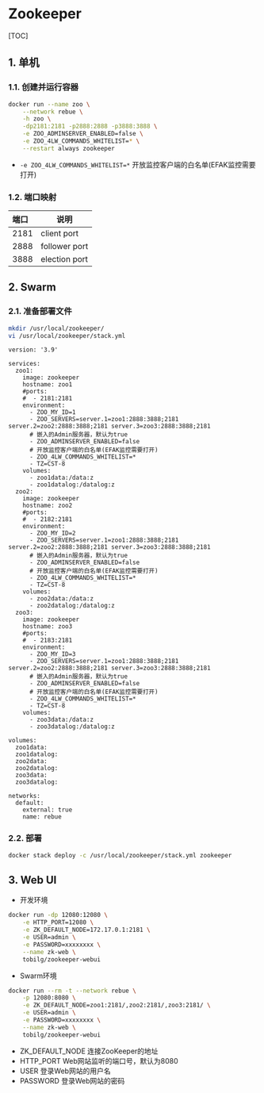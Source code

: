 # Zookeeper

[TOC]

## 1. 单机

### 1.1. 创建并运行容器

```sh
docker run --name zoo \
    --network rebue \
    -h zoo \
    -dp2181:2181 -p2888:2888 -p3888:3888 \
    -e ZOO_ADMINSERVER_ENABLED=false \
    -e ZOO_4LW_COMMANDS_WHITELIST=* \
    --restart always zookeeper
```

- `-e ZOO_4LW_COMMANDS_WHITELIST=*`
  开放监控客户端的白名单(EFAK监控需要打开)

### 1.2. 端口映射

| 端口 | 说明             |
| :--- | ---------------- |
| 2181 | client port      |
| 2888 | follower port    |
| 3888 | election port    |

## 2. Swarm

### 2.1. 准备部署文件

```sh
mkdir /usr/local/zookeeper/
vi /usr/local/zookeeper/stack.yml
```

```sh{.line-numbers}
version: '3.9'

services:
  zoo1:
    image: zookeeper
    hostname: zoo1
    #ports:
    #  - 2181:2181
    environment:
      - ZOO_MY_ID=1
      - ZOO_SERVERS=server.1=zoo1:2888:3888;2181 server.2=zoo2:2888:3888;2181 server.3=zoo3:2888:3888;2181
      # 嵌入的Admin服务器，默认为true
      - ZOO_ADMINSERVER_ENABLED=false
      # 开放监控客户端的白名单(EFAK监控需要打开)
      - ZOO_4LW_COMMANDS_WHITELIST=*
      - TZ=CST-8
    volumes:
      - zoo1data:/data:z
      - zoo1datalog:/datalog:z
  zoo2:
    image: zookeeper
    hostname: zoo2
    #ports:
    #  - 2182:2181
    environment:
      - ZOO_MY_ID=2
      - ZOO_SERVERS=server.1=zoo1:2888:3888;2181 server.2=zoo2:2888:3888;2181 server.3=zoo3:2888:3888;2181
      # 嵌入的Admin服务器，默认为true
      - ZOO_ADMINSERVER_ENABLED=false
      # 开放监控客户端的白名单(EFAK监控需要打开)
      - ZOO_4LW_COMMANDS_WHITELIST=*
      - TZ=CST-8
    volumes:
      - zoo2data:/data:z
      - zoo2datalog:/datalog:z
  zoo3:
    image: zookeeper
    hostname: zoo3
    #ports:
    #  - 2183:2181
    environment:
      - ZOO_MY_ID=3
      - ZOO_SERVERS=server.1=zoo1:2888:3888;2181 server.2=zoo2:2888:3888;2181 server.3=zoo3:2888:3888;2181
      # 嵌入的Admin服务器，默认为true
      - ZOO_ADMINSERVER_ENABLED=false
      # 开放监控客户端的白名单(EFAK监控需要打开)
      - ZOO_4LW_COMMANDS_WHITELIST=*
      - TZ=CST-8
    volumes:
      - zoo3data:/data:z
      - zoo3datalog:/datalog:z

volumes:
  zoo1data:
  zoo1datalog:
  zoo2data:
  zoo2datalog:
  zoo3data:
  zoo3datalog:

networks:
  default:
    external: true
    name: rebue
```

### 2.2. 部署

```sh
docker stack deploy -c /usr/local/zookeeper/stack.yml zookeeper
```

## 3. Web UI

- 开发环境

```sh
docker run -dp 12080:12080 \
    -e HTTP_PORT=12080 \
    -e ZK_DEFAULT_NODE=172.17.0.1:2181 \
    -e USER=admin \
    -e PASSWORD=xxxxxxxx \
    --name zk-web \
    tobilg/zookeeper-webui
```

- Swarm环境

```sh
docker run --rm -t --network rebue \
    -p 12080:8080 \
    -e ZK_DEFAULT_NODE=zoo1:2181/,zoo2:2181/,zoo3:2181/ \
    -e USER=admin \
    -e PASSWORD=xxxxxxxx \
    --name zk-web \
    tobilg/zookeeper-webui
```

- ZK_DEFAULT_NODE
  连接ZooKeeper的地址
- HTTP_PORT
  Web网站监听的端口号，默认为8080
- USER
  登录Web网站的用户名
- PASSWORD
  登录Web网站的密码
